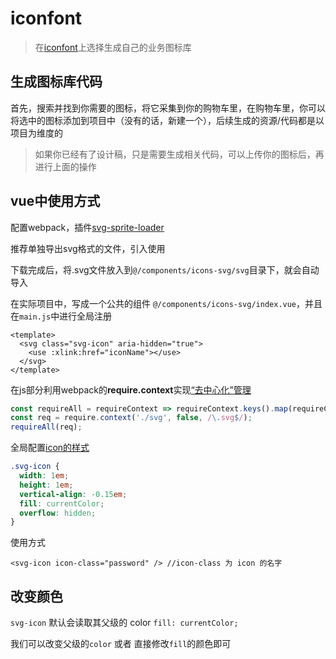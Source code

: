 # iconfont

>在[iconfont](http://iconfont.cn/)上选择生成自己的业务图标库

## 生成图标库代码

首先，搜索并找到你需要的图标，将它采集到你的购物车里，在购物车里，你可以将选中的图标添加到项目中（没有的话，新建一个），后续生成的资源/代码都是以项目为维度的

>如果你已经有了设计稿，只是需要生成相关代码，可以上传你的图标后，再进行上面的操作

## vue中使用方式

配置webpack，插件[svg-sprite-loader](http://blog.csdn.net/zb0567/article/details/77987727?locationNum=9&fps=1)

推荐单独导出svg格式的文件，引入使用

下载完成后，将.svg文件放入到`@/components/icons-svg/svg`目录下，就会自动导入

在实际项目中，写成一个公共的组件 `@/components/icons-svg/index.vue`，并且在`main.js`中进行全局注册
~~~ template
<template>
  <svg class="svg-icon" aria-hidden="true">
    <use :xlink:href="iconName"></use>
  </svg>
</template>
~~~

在js部分利用webpack的**require.context**实现[“去中心化”管理](https://www.v2ex.com/t/359380)
~~~js
const requireAll = requireContext => requireContext.keys().map(requireContext);
const req = require.context('./svg', false, /\.svg$/);
requireAll(req);
~~~

全局配置[icon的样式](http://iconfont.cn/help/detail?spm=a313x.7781069.1998910419.14&helptype=code)
~~~css
.svg-icon {
  width: 1em;
  height: 1em;
  vertical-align: -0.15em;
  fill: currentColor;
  overflow: hidden;
}
~~~

使用方式
~~~template
<svg-icon icon-class="password" /> //icon-class 为 icon 的名字
~~~

## 改变颜色

`svg-icon` 默认会读取其父级的 color `fill: currentColor;`

我们可以改变父级的`color` 或者 直接修改`fill`的颜色即可
